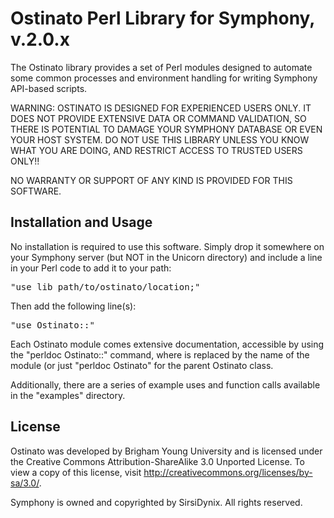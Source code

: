 Ostinato Perl Library for Symphony, v.2.0.x
===========================================

The Ostinato library provides a set of Perl modules designed to automate some
common processes and environment handling for writing Symphony API-based
scripts.

WARNING: OSTINATO IS DESIGNED FOR EXPERIENCED USERS ONLY.  IT DOES NOT PROVIDE
EXTENSIVE DATA OR COMMAND VALIDATION, SO THERE IS POTENTIAL TO DAMAGE YOUR 
SYMPHONY DATABASE OR EVEN YOUR HOST SYSTEM.  DO NOT USE THIS LIBRARY UNLESS
YOU KNOW WHAT YOU ARE DOING, AND RESTRICT ACCESS TO TRUSTED USERS ONLY!!

NO WARRANTY OR SUPPORT OF ANY KIND IS PROVIDED FOR THIS SOFTWARE.


Installation and Usage
----------------------

No installation is required to use this software.  Simply drop it somewhere on
your Symphony server (but NOT in the Unicorn directory) and include a line in
your Perl code to add it to your path:

<pre>
"use lib path/to/ostinato/location;"
</pre>

Then add the following line(s):

<pre>
"use Ostinato::<ModuleName>"
</pre>

Each Ostinato module comes extensive documentation, accessible by using the
"perldoc Ostinato::<ModuleName>" command, where <ModuleName> is replaced by
the name of the module (or just "perldoc Ostinato" for the parent Ostinato 
class.

Additionally, there are a series of example uses and function calls 
available in the "examples" directory.


License
-------

Ostinato was developed by Brigham Young University and is licensed under the 
Creative Commons Attribution-ShareAlike 3.0 Unported License.  To view a copy
of this license, visit http://creativecommons.org/licenses/by-sa/3.0/.

Symphony is owned and copyrighted by SirsiDynix.  All rights reserved.
